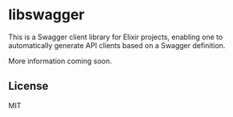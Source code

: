 # libswagger

This is a Swagger client library for Elixir projects, enabling one to automatically generate
API clients based on a Swagger definition.

More information coming soon.

## License

MIT
